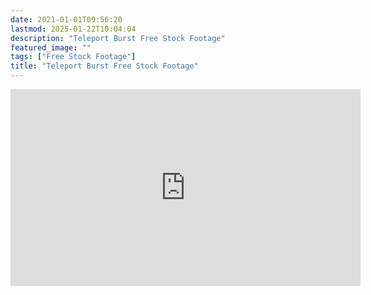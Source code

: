 ```yaml
---
date: 2021-01-01T09:56:20
lastmod: 2025-01-22T10:04:04
description: "Teleport Burst Free Stock Footage"
featured_image: ""
tags: ["Free Stock Footage"]
title: "Teleport Burst Free Stock Footage"
---
```


<div class="iframe-16-9-container">
<iframe class="youTubeIframe" width="560" height="315" src="https://www.youtube.com/embed/E9BkzZPgIAU?rel=0" title="YouTube video player" frameborder="0" allow="accelerometer; autoplay; clipboard-write; encrypted-media; gyroscope; picture-in-picture; web-share" allowfullscreen></iframe>
</div>
